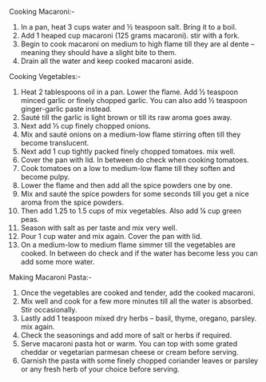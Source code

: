 Cooking Macaroni:-

1. In a pan, heat 3 cups water and ½ teaspoon salt. Bring it to a boil.
2. Add 1 heaped cup macaroni (125 grams macaroni). stir with a fork.
3. Begin to cook macaroni on medium to high flame till they are al dente – meaning they should have a slight bite to them.
4. Drain all the water and keep cooked macaroni aside.

Cooking Vegetables:-

1. Heat 2 tablespoons oil in a pan. Lower the flame. Add ½ teaspoon minced garlic or finely chopped garlic. You can also add ½ teaspoon ginger-garlic paste instead.
2. Sauté till the garlic is light brown or till its raw aroma goes away.
3. Next add ⅓ cup finely chopped onions. 
4. Mix and sauté onions on a medium-low flame stirring often till they become translucent.
5. Next add 1 cup tightly packed finely chopped tomatoes. mix well.
6. Cover the pan with lid. In between do check when cooking tomatoes.
7. Cook tomatoes on a low to medium-low flame till they soften and become pulpy. 
8. Lower the flame and then add all the spice powders one by one. 
9. Mix and sauté the spice powders for some seconds till you get a nice aroma from the spice powders.
10. Then add 1.25 to 1.5 cups of mix vegetables. Also add ¼ cup green peas.
11. Season with salt as per taste and mix very well.
12. Pour 1 cup water and mix again. Cover the pan with lid.
13. On a medium-low to medium flame simmer till the vegetables are cooked. In between do check and if the water has become less you can add some more water.

Making Macaroni Pasta:-

1. Once the vegetables are cooked and tender, add the cooked macaroni.
2. Mix well and cook for a few more minutes till all the water is absorbed. Stir occasionally. 
3. Lastly add 1 teaspoon mixed dry herbs – basil, thyme, oregano, parsley. mix again.
4. Check the seasonings and add more of salt or herbs if required.
5. Serve macaroni pasta hot or warm. You can top with some grated cheddar or vegetarian parmesan cheese or cream before serving. 
6. Garnish the pasta with some finely chopped coriander leaves or parsley or any fresh herb of your choice before serving.